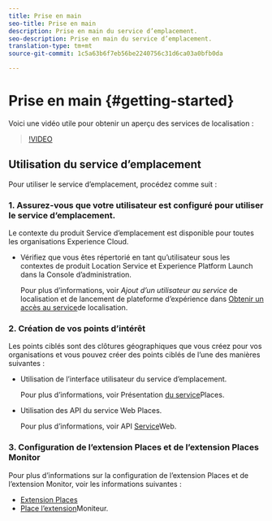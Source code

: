 ```yaml
---
title: Prise en main
seo-title: Prise en main
description: Prise en main du service d’emplacement.
seo-description: Prise en main du service d’emplacement.
translation-type: tm+mt
source-git-commit: 1c5a63b6f7eb56be2240756c31d6ca03a0bfb0da

---
```



# Prise en main {#getting-started}

Voici une vidéo utile pour obtenir un aperçu des services de localisation :

>[!VIDEO](https://www.youtube.com/watch?v=aV6i_ayxWCw)

## Utilisation du service d’emplacement

Pour utiliser le service d’emplacement, procédez comme suit :

### 1. Assurez-vous que votre utilisateur est configuré pour utiliser le service d’emplacement.

Le contexte du produit Service d’emplacement est disponible pour toutes les organisations Experience Cloud.

* Vérifiez que vous êtes répertorié en tant qu’utilisateur sous les contextes de produit Location Service et Experience Platform Launch dans la Console d’administration.

   Pour plus d’informations, voir *Ajout d’un utilisateur au service* de localisation et de lancement de plateforme d’expérience dans [Obtenir un accès au service](/help/places-gain-access.md)de localisation.


### 2. Création de vos points d’intérêt

Les points ciblés sont des clôtures géographiques que vous créez pour vos organisations et vous pouvez créer des points ciblés de l’une des manières suivantes :

* Utilisation de l’interface utilisateur du service d’emplacement.

   Pour plus d’informations, voir Présentation [du service](/help/poi-mgmt-ui/places-services-overview.md)Places.

* Utilisation des API du service Web Places.

   Pour plus d’informations, voir API [Service](/help/web-service-api/places-web-services.md)Web.


### 3. Configuration de l’extension Places et de l’extension Places Monitor

Pour plus d’informations sur la configuration de l’extension Places et de l’extension Monitor, voir les informations suivantes :

* [Extension Places](/help/places-ext-aep-sdks/places-extension/places-extension.md)
* [Place l’extension](/help/places-ext-aep-sdks/places-monitor-extension/places-monitor-extension.md)Moniteur.
